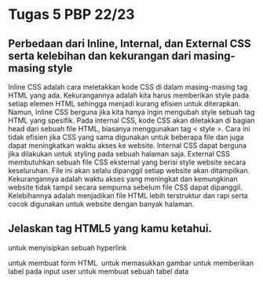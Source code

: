 # Tugas 5 PBP 22/23

## Perbedaan dari Inline, Internal, dan External CSS serta kelebihan dan kekurangan dari masing-masing style

Inline CSS adalah cara meletakkan kode CSS di dalam masing-masing tag HTML yang ada. Kekurangannya adalah kita harus memberikan style pada setiap elemen HTML sehingga menjadi kurang efisien untuk diterapkan. Namun, Inline CSS berguna jika kita hanya ingin mengubah style sebuah tag HTML yang spesifik.
Pada internal CSS, kode CSS akan diletakkan di bagian head dari sebuah file HTML, biasanya menggunakan tag < style >. Cara ini tidak efisien jika CSS yang sama digunakan untuk beberapa file dan juga dapat meningkatkan waktu akses ke website. Internal CSS dapat berguna jika dilakukan untuk styling pada sebuah halaman saja.
External CSS membutuhkan sebuah file CSS eksternal yang berisi style website secara keseluruhan. File ini akan selalu dipanggil setiap website akan ditampilkan. Kekurangannya adalah waktu akses yang meningkat dan kemungkinan website tidak tampil secara sempurna sebelum file CSS dapat dipanggil. Kelebihannya adalah menjadikan file HTML lebih terstruktur dan rapi serta cocok digunakan untuk website dengan banyak halaman.

## Jelaskan tag HTML5 yang kamu ketahui.

<a> untuk menyisipkan sebuah hyperlink

<form> untuk membuat form HTML
<img> untuk memasukkan gambar
<label> untuk memberikan label pada input user
<table> untuk membuat sebuah tabel data
<script> untuk menyisipkan skrip kode ke file HTML

## Jelaskan tipe-tipe CSS selector yang kamu ketahui

.class : memilih elemen berdasarkan jenis class
#id : memilih elemen berdasarkan nilai id
element : memilih berdasarkan jenis elemen tertentu
:active : memilih elemen link yang aktif
:hover : memilih elemen link yang disorot oleh kursor

## Implementasi Checkpoint

Karena saya akan menggunakan Bootstrap maka yang pertama dilakukan adalah melakukan inisialisasi Bootstrap ke dalam file HTML. Kemudian saya menambahkan elemen table, card, dan button dari Bootstrap untuk setiap halaman yang sesuai. Metode styling yang saya pakai adalah internal dan inline CSS karena ini hanyalah website kecil yang tidak memiliki banyak halaman sehingga tidak memerlukan file CSS eksternal.

